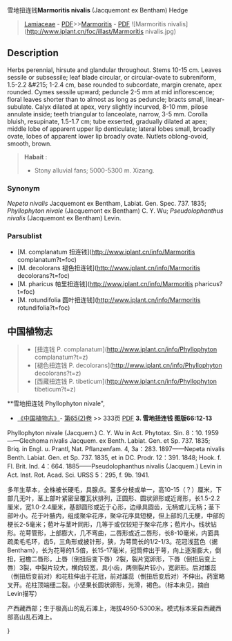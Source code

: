 雪地扭连钱**Marmoritis nivalis** (Jacquemont ex Bentham) Hedge

> [Lamiaceae](http://www.iplant.cn/info/Lamiaceae?t=foc) - [PDF](http://www.iplant.cn/foc/pdf/Lamiaceae.pdf)>>[Marmoritis](http://www.iplant.cn/info/Marmoritis?t=foc) - [PDF](http://www.iplant.cn/foc/pdf/Marmoritis.pdf)
![Marmoritis nivalis](http://www.iplant.cn/foc/illast/Marmoritis nivalis.jpg)

## Description

Herbs perennial, hirsute and glandular throughout. Stems 10-15 cm. Leaves sessile or subsessile; leaf blade circular, or circular-ovate to subreniform, 1.5-2.2 &amp;#215; 1-2.4 cm, base rounded to subcordate, margin crenate, apex rounded. Cymes sessile upward; peduncle 2-5 mm at mid inflorescence; floral leaves shorter than to almost as long as peduncle; bracts small, linear-subulate. Calyx dilated at apex, very slightly incurved, 8-10 mm, pilose annulate inside; teeth triangular to lanceolate, narrow, 3-5 mm. Corolla bluish, resupinate, 1.5-1.7 cm; tube exserted, gradually dilated at apex; middle lobe of apparent upper lip denticulate; lateral lobes small, broadly ovate, lobes of apparent lower lip broadly ovate. Nutlets oblong-ovoid, smooth, brown.


> **Habait** : 
>* Stony alluvial fans; 5000-5300 m. Xizang.

### Synonym
*Nepeta nivalis* Jacquemont ex Bentham, Labiat. Gen. Spec. 737. 1835; *Phyllophyton nivale* (Jacquemont ex Bentham) C. Y. Wu; *Pseudolophanthus nivalis* (Jacquemont ex Bentham) Levin.



### Parsublist

* [M.  complanatum  扭连钱](http://www.iplant.cn/info/Marmoritis complanatum?t=foc)
* [M.  decolorans  褪色扭连钱](http://www.iplant.cn/info/Marmoritis decolorans?t=foc)
* [M.  pharicus  帕里扭连钱](http://www.iplant.cn/info/Marmoritis pharicus?t=foc)
* [M.  rotundifolia  圆叶扭连钱](http://www.iplant.cn/info/Marmoritis rotundifolia?t=foc)

## 中国植物志

> * [扭连钱  P.  complanatum](http://www.iplant.cn/info/Phyllophyton complanatum?t=z)
> * [褪色扭连钱  P.  decolorans](http://www.iplant.cn/info/Phyllophyton decolorans?t=z)
> * [西藏扭连钱  P.  tibeticum](http://www.iplant.cn/info/Phyllophyton tibeticum?t=z)


**雪地扭连钱 Phyllophyton nivale",


* [《中国植物志》](http://www.iplant.cn/frps)- [第65(2)卷](http://www.iplant.cn/frps/vol/65(2)) >> 333页 [PDF](http://www.iplant.cn/frps/pdf/65(2)/333.PDF)
**3. 雪地扭连钱 图版66:12-13**

Phyllophyton nivale (Jacquem.) C. Y. Wu in Act. Phytotax. Sin. 8：10. 1959——Glechoma nivalis Jacquem. ex Benth. Labiat. Gen. et Sp. 737. 1835; Briq. in Engl. u. Prantl, Nat. Pflanzenfam. 4, 3a：283. 1897——Nepeta nivalis Benth. Labiat. Gen. et Sp. 737. 1835, et in DC. Prodr. 12：391. 1848; Hook. f. Fl. Brit. Ind. 4：664. 1885——Pseudolophanthus nivalis (Jacquem.) Levin in Act. Inst. Rot. Acad. Sci. URSS 5：295, f. 9b. 1941.

多年生草本，全株被长硬毛，具腺点。茎多分枝或单一，高10-15（？）厘米，下部几无叶，茎上部叶紧密呈覆瓦状排列，正圆形、圆状卵形或近肾形，长1.5-2.2厘米，宽1.0-2.4厘米，基部圆形或近于心形，边缘具圆齿，无柄或儿无柄；茎下部叶小。花于叶腋内，组成聚伞花序，聚伞花序具短梗，但上部的几无梗，中部的梗长2-5毫米；苞叶与茎叶同形，几等于或仅较短于聚伞花序；苞片小，线状钻形。花萼管形，上部膨大，几不弯曲，二唇形或近二唇形，长8-10毫米，内面具疏柔毛毛环，齿5，三角形或披针形，狭，为萼筒长的1/2-1/3。花冠浅蓝色（据Bentham），长为花萼的1.5倍，长15-17毫米，冠筒伸出于萼，向上逐渐膨大，倒扭，冠檐二唇形，上唇（倒扭后变下唇）2裂，裂片宽卵形，下唇（倒扭后变上唇）3裂，中裂片较大，横向较宽，具小齿，两侧裂片较小，宽卵形。后对雄蕊（倒扭后变前对）和花柱伸出于花冠，前对雄蕊（倒扭后变后对）不伸出。药室略叉开。花柱顶端细二裂。小坚果长圆状卵形，光滑，褐色。（标本未见，摘自Levin描写）

产西藏西部；生于极高山的乱石滩上，海拔4950-5300米。模式标本采自西藏西部高山乱石滩上。



}